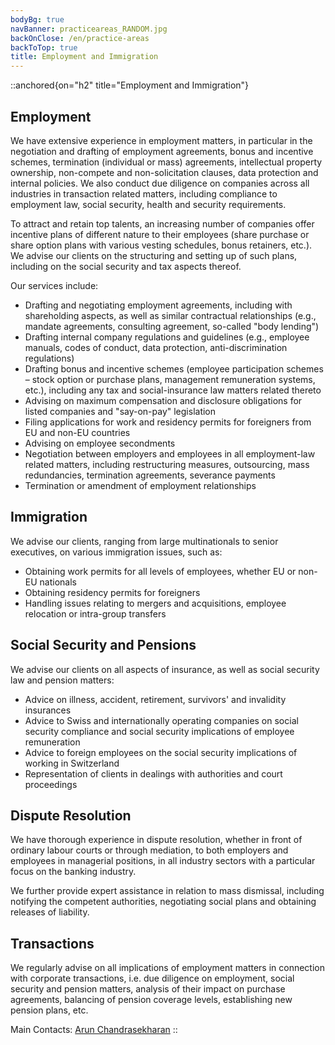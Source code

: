 ```yaml
---
bodyBg: true
navBanner: practiceareas_RANDOM.jpg
backOnClose: /en/practice-areas
backToTop: true
title: Employment and Immigration
---
```


::anchored{on="h2" title="Employment and Immigration"}

## Employment
We have extensive experience in employment matters, in particular in the negotiation and drafting of employment agreements, bonus and incentive schemes, termination (individual or mass) agreements, intellectual property ownership, non-compete and non-solicitation clauses, data protection and internal policies. We also conduct due diligence on companies across all industries in transaction related matters, including compliance to employment law, social security, health and security requirements.

To attract and retain top talents, an increasing number of companies offer incentive plans of different nature to their employees (share purchase or share option plans with various vesting schedules, bonus retainers, etc.). We advise our clients on the structuring and setting up of such plans, including on the social security and tax aspects thereof.

Our services include:

- Drafting and negotiating employment agreements, including with shareholding aspects, as well as similar contractual relationships (e.g., mandate agreements, consulting agreement, so-called "body lending")
- Drafting internal company regulations and guidelines (e.g., employee manuals, codes of conduct, data protection, anti-discrimination regulations)
- Drafting bonus and incentive schemes (employee participation schemes – stock option or purchase plans, management remuneration systems, etc.), including any tax and social-insurance law matters related thereto
- Advising on maximum compensation and disclosure obligations for listed companies and "say-on-pay" legislation
- Filing applications for work and residency permits for foreigners from EU and non-EU countries
- Advising on employee secondments
- Negotiation between employers and employees in all employment-law related matters, including restructuring measures, outsourcing, mass redundancies, termination agreements, severance payments
- Termination or amendment of employment relationships

## Immigration
We advise our clients, ranging from large multinationals to senior executives, on various immigration issues, such as:

- Obtaining work permits for all levels of employees, whether EU or non-EU nationals
- Obtaining residency permits for foreigners
- Handling issues relating to mergers and acquisitions, employee relocation or intra-group transfers

## Social Security and Pensions
We advise our clients on all aspects of insurance, as well as social security law and pension matters:

- Advice on illness, accident, retirement, survivors' and invalidity insurances
- Advice to Swiss and internationally operating companies on social security compliance and social security implications of employee remuneration
- Advice to foreign employees on the social security implications of working in Switzerland
- Representation of clients in dealings with authorities and court proceedings

## Dispute Resolution
We have thorough experience in dispute resolution, whether in front of ordinary labour courts or through mediation, to both employers and employees in managerial positions, in all industry sectors with a particular focus on the banking industry.

We further provide expert assistance in relation to mass dismissal, including notifying the competent authorities, negotiating social plans and obtaining releases of liability.


## Transactions
We regularly advise on all implications of employment matters in connection with corporate transactions, i.e. due diligence on employment, social security and pension matters, analysis of their impact on purchase agreements, balancing of pension coverage levels, establishing new pension plans, etc.

Main Contacts: [Arun Chandrasekharan](/en/team/ac)
::
